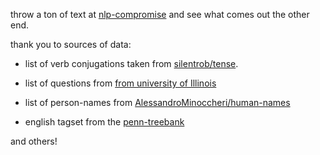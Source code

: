 throw a ton of text at [nlp-compromise](http://compromise.cool) and see what comes out the other end.

thank you to sources of data:

* list of verb conjugations taken from [silentrob/tense](https://github.com/silentrob/tense).

* list of questions from [from university of Illinois](http://cogcomp.cs.illinois.edu/Data/QA/QC/)

* list of person-names from [AlessandroMinoccheri/human-names](https://github.com/AlessandroMinoccheri/human-names)

* english tagset from the [penn-treebank](https://raw.githubusercontent.com/nlp-compromise/nlp_compromise/2e657cd4564fc25b5e271d008c1032610e586a33/test/perf_tests/pos_test/pennTreebank.js)

and others!
